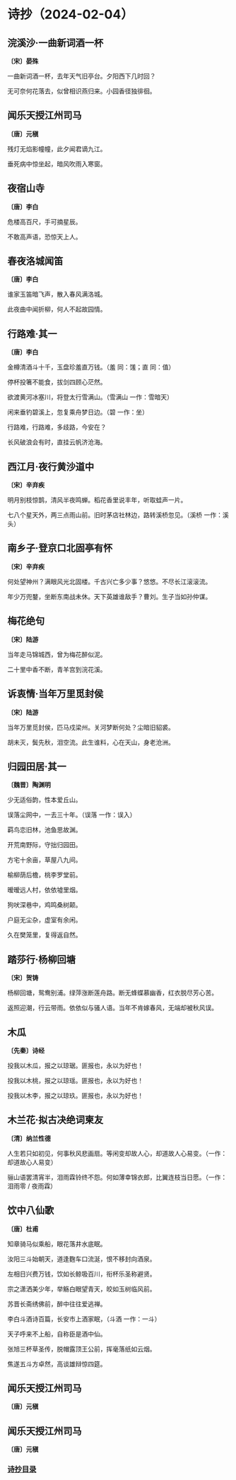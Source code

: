 # 诗抄（2024-02-04）

## 浣溪沙·一曲新词酒一杯

**〔宋〕晏殊**

一曲新词酒一杯，去年天气旧亭台。夕阳西下几时回？

无可奈何花落去，似曾相识燕归来。小园香径独徘徊。

## 闻乐天授江州司马

**〔唐〕元稹**

残灯无焰影幢幢，此夕闻君谪九江。

垂死病中惊坐起，暗风吹雨入寒窗。

## 夜宿山寺

**〔唐〕李白**

危楼高百尺，手可摘星辰。

不敢高声语，恐惊天上人。

## 春夜洛城闻笛

**〔唐〕李白**

谁家玉笛暗飞声，散入春风满洛城。

此夜曲中闻折柳，何人不起故园情。

## 行路难·其一

**〔唐〕李白**

金樽清酒斗十千，玉盘珍羞直万钱。（羞 同：馐；直 同：值）

停杯投箸不能食，拔剑四顾心茫然。

欲渡黄河冰塞川，将登太行雪满山。（雪满山 一作：雪暗天）

闲来垂钓碧溪上，忽复乘舟梦日边。（碧 一作：坐）

行路难，行路难，多歧路，今安在？

长风破浪会有时，直挂云帆济沧海。

## 西江月·夜行黄沙道中

**〔宋〕辛弃疾**

明月别枝惊鹊，清风半夜鸣蝉。稻花香里说丰年，听取蛙声一片。

七八个星天外，两三点雨山前。旧时茅店社林边，路转溪桥忽见。（溪桥 一作：溪头）

## 南乡子·登京口北固亭有怀

**〔宋〕辛弃疾**

何处望神州？满眼风光北固楼。千古兴亡多少事？悠悠。不尽长江滚滚流。

年少万兜鍪，坐断东南战未休。天下英雄谁敌手？曹刘。生子当如孙仲谋。

## 梅花绝句

**〔宋〕陆游**

当年走马锦城西，曾为梅花醉似泥。

二十里中香不断，青羊宫到浣花溪。

## 诉衷情·当年万里觅封侯

**〔宋〕陆游**

当年万里觅封侯，匹马戍梁州。关河梦断何处？尘暗旧貂裘。

胡未灭，鬓先秋，泪空流。此生谁料，心在天山，身老沧洲。

## 归园田居·其一

**〔魏晋〕陶渊明**

少无适俗韵，性本爱丘山。

误落尘网中，一去三十年。（误落 一作：误入）

羁鸟恋旧林，池鱼思故渊。

开荒南野际，守拙归园田。

方宅十余亩，草屋八九间。

榆柳荫后檐，桃李罗堂前。

暧暧远人村，依依墟里烟。

狗吠深巷中，鸡鸣桑树颠。

户庭无尘杂，虚室有余闲。

久在樊笼里，复得返自然。

## 踏莎行·杨柳回塘

**〔宋〕贺铸**

杨柳回塘，鸳鸯别浦。绿萍涨断莲舟路。断无蜂蝶慕幽香，红衣脱尽芳心苦。

返照迎潮，行云带雨。依依似与骚人语。当年不肯嫁春风，无端却被秋风误。

## 木瓜

**〔先秦〕诗经**

投我以木瓜，报之以琼琚。匪报也，永以为好也！

投我以木桃，报之以琼瑶。匪报也，永以为好也！

投我以木李，报之以琼玖。匪报也，永以为好也！

## 木兰花·拟古决绝词柬友

**〔清〕纳兰性德**

人生若只如初见，何事秋风悲画扇。等闲变却故人心，却道故人心易变。（一作：却道故心人易变）

骊山语罢清宵半，泪雨霖铃终不怨。何如薄幸锦衣郎，比翼连枝当日愿。（一作：泪雨零 / 夜雨霖）

## 饮中八仙歌

**〔唐〕杜甫**

知章骑马似乘船，眼花落井水底眠。

汝阳三斗始朝天，道逢麴车口流涎，恨不移封向酒泉。

左相日兴费万钱，饮如长鲸吸百川，衔杯乐圣称避贤。

宗之潇洒美少年，举觞白眼望青天，皎如玉树临风前。

苏晋长斋绣佛前，醉中往往爱逃禅。

李白斗酒诗百篇，长安市上酒家眠，（斗酒 一作：一斗）

天子呼来不上船，自称臣是酒中仙。

张旭三杯草圣传，脱帽露顶王公前，挥毫落纸如云烟。

焦遂五斗方卓然，高谈雄辩惊四筵。

## 闻乐天授江州司马

**〔唐〕元稹**

## 闻乐天授江州司马

**〔唐〕元稹**

### [诗抄目录](../poem.md)
